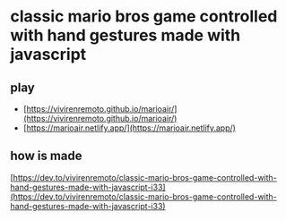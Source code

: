 # classic mario bros game controlled with hand gestures made with javascript 

## play
- [https://vivirenremoto.github.io/marioair/](https://vivirenremoto.github.io/marioair/)
- [https://marioair.netlify.app/](https://marioair.netlify.app/)

## how is made
[https://dev.to/vivirenremoto/classic-mario-bros-game-controlled-with-hand-gestures-made-with-javascript-i33](https://dev.to/vivirenremoto/classic-mario-bros-game-controlled-with-hand-gestures-made-with-javascript-i33)
